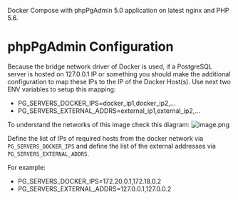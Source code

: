 Docker Compose with phpPgAdmin 5.0 application on latest nginx and PHP 5.6.

# phpPgAdmin Configuration

Because the bridge network driver of Docker is used, if a PostgreSQL server is hosted on 127.0.0.1 IP or something you should make the additional configuration to map these IPs to the IP of the Docker Host(s). Use next two ENV variables to setup this mapping:
* PG_SERVERS_DOCKER_IPS=docker_ip1,docker_ip2,...
* PG_SERVERS_EXTERNAL_ADDRS=external_ip1,external_ip2,...

To understand the networks of this image check this diagram:
![image.png](docs/network-architecture.png)

Define the list of IPs of required hosts from the docker network via `PG_SERVERS_DOCKER_IPS` and define the list of the external addresses via `PG_SERVERS_EXTERNAL_ADDRS`.

For example:
* PG_SERVERS_DOCKER_IPS=172.20.0.1,172.18.0.2
* PG_SERVERS_EXTERNAL_ADDRS=127.0.0.1,127.0.0.2
